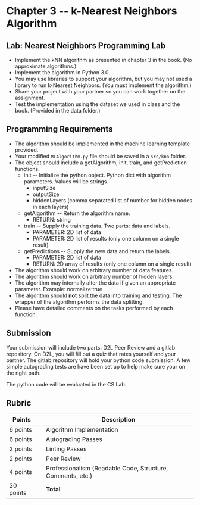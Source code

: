 # Chapter 3 -- k-Nearest Neighbors Algorithm

## Lab: Nearest Neighbors Programming Lab

* Implement the kNN algorithm as presented in chapter 3 in the book. (No approximate algorithms.)
* Implement the algorithm in Python 3.0.
* You may use libraries to support your algorithm, but you may not used a library to run k-Nearest Neighbors. (You must implement the algorithm.)
* Share your project with your partner so you can work together on the assignment.
* Test the implementation using the dataset we used in class and the book. (Provided in the data folder.)

## Programming Requirements

* The algorithm should be implemented in the machine learning template provided.
* Your modified `MLAlgorithm.py` file should be saved in a `src/knn` folder.
* The object should include a getAlgorithm, init, train, and getPrediction functions.
  * init -- Initialize the python object. Python dict with algorithm parameters. Values will be strings.
    * inputSize
    * outputSize
    * hiddenLayers (comma separated list of number for hidden nodes in each layers)
  * getAlgorithm -- Return the algorithm name.
    * RETURN: string
  * train -- Supply the training data. Two parts: data and labels.
    * PARAMETER: 2D list of data
    * PARAMETER: 2D list of results (only one column on a single result)
  * getPredictions -- Supply the new data and return the labels.
    * PARAMETER: 2D list of data
    * RETURN: 2D array of results (only one column on a single result)
* The algorithm should work on arbitrary number of data features.
* The algorithm should work on arbitrary number of hidden layers.
* The algorithm may internally alter the data if given an appropriate parameter.
    Example: normalize:true
* The algorithm should __not__ split the data into training and testing.
  The wrapper of the algorithm performs the data splitting.
* Please have detailed comments on the tasks performed by each function.

## Submission

Your submission will include two parts: D2L Peer Review and a gitlab repository.
On D2L, you will fill out a quiz that rates yourself and your partner.
The gitlab repository will hold your python code submission.
A few simple autograding tests are have been set up to help make sure your on the right path.

The python code will be evaluated in the CS Lab.

## Rubric

Points      |   | Description
----------- | - | ------------------
  6 points  |   | Algorithm Implementation
  6 points  |   | Autograding Passes
  2 points  |   | Linting Passes
  2 points  |   | Peer Review
  4 points  |   | Professionalism (Readable Code, Structure, Comments, etc.)
 20 points  |   | __**Total**__
